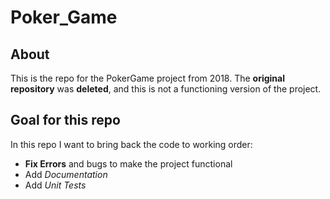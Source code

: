 # Poker_Game

## About
This is the repo for the PokerGame project from 2018.
The **original repository** was **deleted**, and this is not a functioning version of the project.
## Goal for this repo
In this repo I want to bring back the code to working order:
* **Fix Errors** and bugs to make the project functional
* Add _Documentation_
* Add _Unit Tests_
